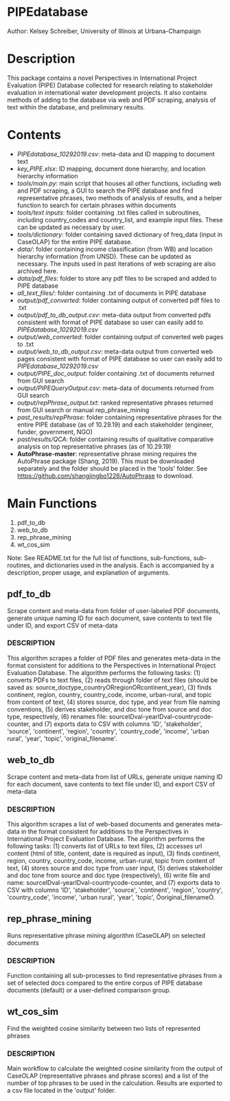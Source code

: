 # PIPEdatabase
Author: Kelsey Schreiber, University of Illinois at Urbana-Champaign

# Description
This package contains a novel Perspectives in International Project Evaluation (PIPE) Database collected for research relating to stakeholder evaluation in international water development projects. It also contains methods of adding to the database via web and PDF scraping, analysis of text within the database, and preliminary results.

# Contents
- *PIPEdatabase_10292019.csv*: meta-data and ID mapping to document text
- *key_PIPE.xlsx*: ID mapping, document done hierarchy, and location hierarchy information
- *tools/main.py*: main script that houses all other functions, including web and PDF scraping, a GUI to search the PIPE database and find representative phrases, two methods of analysis of results, and a helper function to search for certain phrases within documents
- *tools/text inputs*: folder containing .txt files called in subroutines, including country_codes and country_list, and example input files. These can be updated as necessary by user.
- *tools/dictionary*: folder containing saved dictionary of freq_data (input in CaseOLAP) for the entire PIPE database.
- *data/*: folder containing income classification (from WB) and location hierarchy information (from UNSD). These can be updated as necessary. The inputs used in past iterations of web scraping are also archived here.
- *data/pdf_files*: folder to store any pdf files to be scraped and added to PIPE database
- *all_text_files/*: folder containing .txt of documents in PIPE database
- *output/pdf_converted*: folder containing output of converted pdf files to .txt
- *output/pdf_to_db_output.csv*: meta-data output from converted pdfs consistent with format of PIPE database so user can easily add to *PIPEdatabase_10292019.csv*
- *output/web_converted*: folder containing output of converted web pages to .txt
- *output/web_to_db_output.csv*: meta-data output from converted web pages consistent with format of PIPE database so user can easily add to *PIPEdatabase_10292019.csv*
- *output/PIPE_doc_output*: folder containing .txt of documents returned from GUI search
- *output/PIPEQueryOutput.csv*: meta-data of documents returned from GUI search
- *output/repPhrase_output.txt*: ranked representative phrases returned from GUI search or manual rep_phrase_mining
- *past_results/repPhrase*: folder containing representative phrases for the entire PIPE database (as of 10.29.19) and each stakeholder (engineer, funder, government, NGO)
- *past/results/QCA*: folder containing results of qualitative comparative analysis on top representative phrases (as of 10.29.19)
- **AutoPhrase-master**: representative phrase mining requires the AutoPhrase package (Shang, 2019). This must be downloaded separately and the folder should be placed in the 'tools' folder. See https://github.com/shangjingbo1226/AutoPhrase to download.

# Main Functions
1. pdf_to_db
2. web_to_db
3. rep_phrase_mining
4. wt_cos_sim

Note: See README.txt for the full list of functions, sub-functions, sub-routines, and dictionaries used in the analysis. Each is accompanied by a description, proper usage, and explanation of arguments.

## pdf_to_db
Scrape content and meta-data from folder of user-labeled PDF documents, generate unique naming ID for each document, save contents to text file under ID, and export CSV of meta-data

### DESCRIPTION
This algorithm scrapes a folder of PDF files and generates meta-data in the format consistent for additions to the Perspectives in International Project Evaluation Database. The algorithm performs the following tasks: (1) converts PDFs to text files, (2) reads through folder of text files (should be saved as: source_doctype_countryORregionORcontinent_year), (3) finds continent, region, country, country_code, income, urban-rural, and topic from content of text, (4) stores source, doc type, and year from file naming conventions, (5) derives stakeholder, and doc tone from source and doc type, respectively, (6) renames file: sourceIDval-yearIDval-countrycode-counter, and (7) exports data to CSV with columns 'ID', 'stakeholder', 'source', 'continent', 'region', 'country', 'country_code', 'income', 'urban rural', 'year', 'topic', 'original_filename'.

## web_to_db
Scrape content and meta-data from list of URLs, generate unique naming ID for each document, save contents to text file under ID, and export CSV of meta-data

### DESCRIPTION
This algorithm scrapes a list of web-based documents and generates meta-data in the format consistent for additions to the Perspectives in International Project Evaluation Database. The algorithm performs the following tasks: (1) converts list of URLs to text files, (2) accesses url content (html of title, content, date is required as input), (3) finds continent, region, country, country_code, income, urban-rural, topic from content of text, (4) stores source and doc type from user input, (5) derives stakeholder and doc tone from source and doc type (respectively), (6) write file and name: sourceIDval-yearIDval-countrycode-counter, and (7) exports data to CSV with columns 'ID', 'stakeholder', 'source', 'continent', 'region', 'country', 'country_code', 'income', 'urban rural', 'year', 'topic', Ôoriginal_filenameÕ.

## rep_phrase_mining
Runs representative phrase mining algorithm (CaseOLAP) on selected documents		

### DESCRIPTION

Function containing all sub-processes to find representative phrases from a set of selected docs compared to the entire corpus of PIPE database documents (default) or a user-defined comparison group.

## wt_cos_sim
Find the weighted cosine similarity between two lists of represented phrases

### DESCRIPTION
Main workflow to calculate the weighted cosine similarity from the output of CaseOLAP (representative phrases and phrase scores) and a list of the number of top phrases to be used in the calculation. Results are exported to a csv file located in the 'output' folder.
